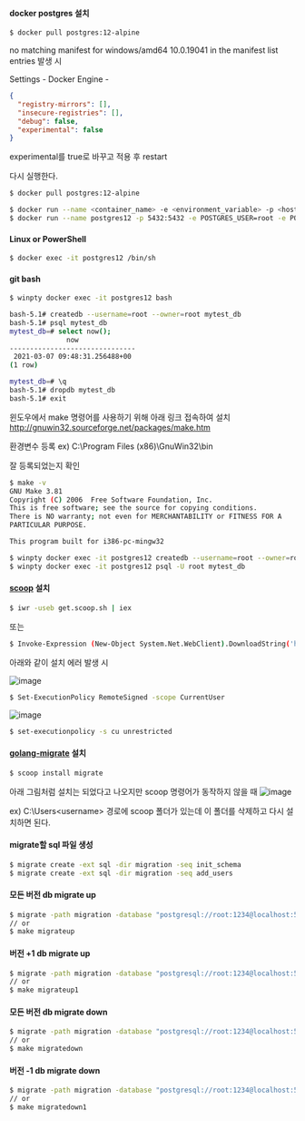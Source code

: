 #### docker postgres 설치

```bash
$ docker pull postgres:12-alpine
```

no matching manifest for windows/amd64 10.0.19041 in the manifest list entries
발생 시

Settings - Docker Engine - 
```json
{
  "registry-mirrors": [],
  "insecure-registries": [],
  "debug": false,
  "experimental": false
}
```
experimental를 true로 바꾸고 적용 후 restart

다시 실행한다.
```bash
$ docker pull postgres:12-alpine
```

```bash
$ docker run --name <container_name> -e <environment_variable> -p <host_ports:container_ports> -d <image>:<tag> 
$ docker run --name postgres12 -p 5432:5432 -e POSTGRES_USER=root -e POSTGRES_PASSWORD=1234 -d postgres:12-alpine
```

#### Linux or PowerShell
```bash
$ docker exec -it postgres12 /bin/sh
```

#### git bash
```bash
$ winpty docker exec -it postgres12 bash
```

```bash
bash-5.1# createdb --username=root --owner=root mytest_db
bash-5.1# psql mytest_db
mytest_db=# select now();
              now
-------------------------------
 2021-03-07 09:48:31.256488+00
(1 row)

mytest_db=# \q
bash-5.1# dropdb mytest_db
bash-5.1# exit
```

윈도우에서 make 명령어를 사용하기 위해 아래 링크 접속하여 설치
http://gnuwin32.sourceforge.net/packages/make.htm


환경변수 등록
ex) C:\Program Files (x86)\GnuWin32\bin

잘 등록되었는지 확인
```bash
$ make -v
GNU Make 3.81
Copyright (C) 2006  Free Software Foundation, Inc.
This is free software; see the source for copying conditions.
There is NO warranty; not even for MERCHANTABILITY or FITNESS FOR A
PARTICULAR PURPOSE.

This program built for i386-pc-mingw32
```

```bash
$ winpty docker exec -it postgres12 createdb --username=root --owner=root mytest_db
$ winpty docker exec -it postgres12 psql -U root mytest_db
```

#### [scoop](https://scoop.sh/) 설치

```bash
$ iwr -useb get.scoop.sh | iex
```

또는

```bash
$ Invoke-Expression (New-Object System.Net.WebClient).DownloadString('https://get.scoop.sh')
```

아래와 같이 설치 에러 발생 시

![image](https://user-images.githubusercontent.com/30817924/110441620-5240ed00-80fd-11eb-811d-28ae577448b1.png)
```bash
$ Set-ExecutionPolicy RemoteSigned -scope CurrentUser
```

![image](https://user-images.githubusercontent.com/30817924/110442157-eb700380-80fd-11eb-9ebc-9c6c457eedd0.png)
```bash
$ set-executionpolicy -s cu unrestricted
```

#### [golang-migrate](https://github.com/golang-migrate/migrate/tree/master/cmd/migrate) 설치
```bash
$ scoop install migrate
```

아래 그림처럼 설치는 되었다고 나오지만 scoop 명령어가 동작하지 않을 때
![image](https://user-images.githubusercontent.com/30817924/110446396-77842a00-8102-11eb-9a0a-5636f6a8d702.png)

ex) C:\Users\<username> 경로에 scoop 폴더가 있는데 이 폴더를 삭제하고 다시 설치하면 된다.

#### migrate할 sql 파일 생성
```bash
$ migrate create -ext sql -dir migration -seq init_schema
$ migrate create -ext sql -dir migration -seq add_users
```

#### 모든 버전 db migrate up
```bash
$ migrate -path migration -database "postgresql://root:1234@localhost:5432/mytest_db?sslmode=disable" -verbose up
// or
$ make migrateup
```

#### 버전 +1 db migrate up
```bash
$ migrate -path migration -database "postgresql://root:1234@localhost:5432/mytest_db?sslmode=disable" -verbose up 1
// or
$ make migrateup1
```

#### 모든 버전 db migrate down
```bash
$ migrate -path migration -database "postgresql://root:1234@localhost:5432/mytest_db?sslmode=disable" -verbose down
// or
$ make migratedown
```

#### 버전 -1 db migrate down
```bash
$ migrate -path migration -database "postgresql://root:1234@localhost:5432/mytest_db?sslmode=disable" -verbose down 1
// or
$ make migratedown1
```